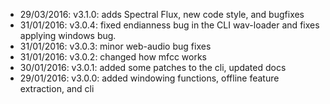 * 29/03/2016: v3.1.0: adds Spectral Flux, new code style, and bugfixes
* 31/01/2016: v3.0.4: fixed endianness bug in the CLI wav-loader and fixes applying windows bug.
* 31/01/2016: v3.0.3: minor web-audio bug fixes
* 31/01/2016: v3.0.2: changed how mfcc works
* 30/01/2016: v3.0.1: added some patches to the cli, updated docs
* 29/01/2016: v3.0.0: added windowing functions, offline feature extraction, and cli
